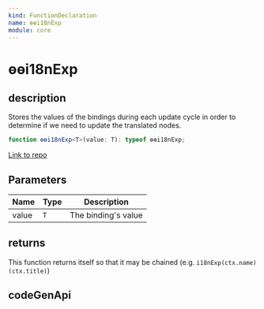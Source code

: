 ```yaml
---
kind: FunctionDeclaration
name: ɵɵi18nExp
module: core
---
```


# ɵɵi18nExp

## description

Stores the values of the bindings during each update cycle in order to determine if we need to
update the translated nodes.

```ts
function ɵɵi18nExp<T>(value: T): typeof ɵɵi18nExp;
```

[Link to repo](https://github.com/timdeschryver/angular/blob/master/packages/core/src/render3/i18n.ts#L1105-L1112)

## Parameters

| Name  | Type | Description         |
| ----- | ---- | ------------------- |
| value | `T`  | The binding's value |

## returns

This function returns itself so that it may be chained
(e.g. `i18nExp(ctx.name)(ctx.title)`)

## codeGenApi
